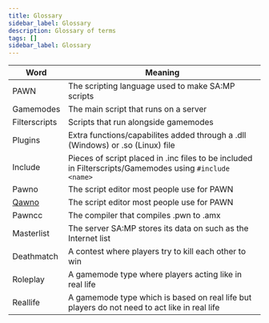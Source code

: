 ```yaml
---
title: Glossary
sidebar_label: Glossary
description: Glossary of terms
tags: []
sidebar_label: Glossary
---
```


| Word                                              | Meaning                                                                                                 |
|---------------------------------------------------|---------------------------------------------------------------------------------------------------------|
| PAWN                                              | The scripting language used to make SA:MP scripts                                                       |
| Gamemodes                                         | The main script that runs on a server                                                                   |
| Filterscripts                                     | Scripts that run alongside gamemodes                                                                    |
| Plugins                                           | Extra functions/capabilites added through a .dll (Windows) or .so (Linux) file                          |
| Include                                           | Pieces of script placed in .inc files to be included in Filterscripts/Gamemodes using `#include <name>` |
| Pawno                                             | The script editor most people use for PAWN                                                              |
| [Qawno](https://github.com/openmultiplayer/qawno) | The script editor most people use for PAWN                                                              |
| Pawncc                                            | The compiler that compiles .pwn to .amx                                                                 |
| Masterlist                                        | The server SA:MP stores its data on such as the Internet list                                           |
| Deathmatch                                        | A contest where players try to kill each other to win                                                   |
| Roleplay                                          | A gamemode type where players acting like in real life                                                  |
| Reallife                                          | A gamemode type which is based on real life but players do not need to act like in real life            |
